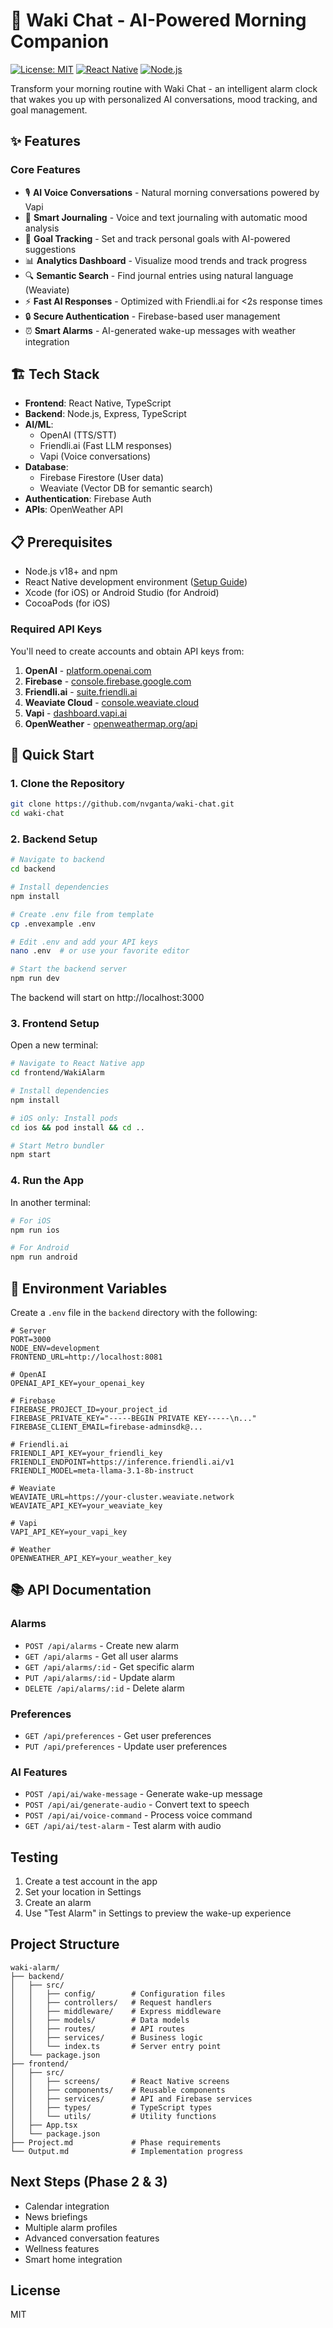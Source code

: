 # 🌟 Waki Chat - AI-Powered Morning Companion

[![License: MIT](https://img.shields.io/badge/License-MIT-yellow.svg)](https://opensource.org/licenses/MIT)
[![React Native](https://img.shields.io/badge/React%20Native-v0.73-blue)](https://reactnative.dev/)
[![Node.js](https://img.shields.io/badge/Node.js-v18%2B-green)](https://nodejs.org/)

Transform your morning routine with Waki Chat - an intelligent alarm clock that wakes you up with personalized AI conversations, mood tracking, and goal management.

## ✨ Features

### Core Features
- 🎙️ **AI Voice Conversations** - Natural morning conversations powered by Vapi
- 📝 **Smart Journaling** - Voice and text journaling with automatic mood analysis
- 🎯 **Goal Tracking** - Set and track personal goals with AI-powered suggestions
- 📊 **Analytics Dashboard** - Visualize mood trends and track progress
- 🔍 **Semantic Search** - Find journal entries using natural language (Weaviate)
- ⚡ **Fast AI Responses** - Optimized with Friendli.ai for <2s response times
- 🔒 **Secure Authentication** - Firebase-based user management
- ⏰ **Smart Alarms** - AI-generated wake-up messages with weather integration

## 🏗️ Tech Stack

- **Frontend**: React Native, TypeScript
- **Backend**: Node.js, Express, TypeScript
- **AI/ML**: 
  - OpenAI (TTS/STT)
  - Friendli.ai (Fast LLM responses)
  - Vapi (Voice conversations)
- **Database**: 
  - Firebase Firestore (User data)
  - Weaviate (Vector DB for semantic search)
- **Authentication**: Firebase Auth
- **APIs**: OpenWeather API

## 📋 Prerequisites

- Node.js v18+ and npm
- React Native development environment ([Setup Guide](https://reactnative.dev/docs/environment-setup))
- Xcode (for iOS) or Android Studio (for Android)
- CocoaPods (for iOS)

### Required API Keys

You'll need to create accounts and obtain API keys from:

1. **OpenAI** - [platform.openai.com](https://platform.openai.com)
2. **Firebase** - [console.firebase.google.com](https://console.firebase.google.com)
3. **Friendli.ai** - [suite.friendli.ai](https://suite.friendli.ai)
4. **Weaviate Cloud** - [console.weaviate.cloud](https://console.weaviate.cloud)
5. **Vapi** - [dashboard.vapi.ai](https://dashboard.vapi.ai)
6. **OpenWeather** - [openweathermap.org/api](https://openweathermap.org/api)

## 🚀 Quick Start

### 1. Clone the Repository

```bash
git clone https://github.com/nvganta/waki-chat.git
cd waki-chat
```

### 2. Backend Setup

```bash
# Navigate to backend
cd backend

# Install dependencies
npm install

# Create .env file from template
cp .envexample .env

# Edit .env and add your API keys
nano .env  # or use your favorite editor

# Start the backend server
npm run dev
```

The backend will start on http://localhost:3000

### 3. Frontend Setup

Open a new terminal:

```bash
# Navigate to React Native app
cd frontend/WakiAlarm

# Install dependencies
npm install

# iOS only: Install pods
cd ios && pod install && cd ..

# Start Metro bundler
npm start
```

### 4. Run the App

In another terminal:

```bash
# For iOS
npm run ios

# For Android
npm run android
```

## 🔧 Environment Variables

Create a `.env` file in the `backend` directory with the following:

```env
# Server
PORT=3000
NODE_ENV=development
FRONTEND_URL=http://localhost:8081

# OpenAI
OPENAI_API_KEY=your_openai_key

# Firebase
FIREBASE_PROJECT_ID=your_project_id
FIREBASE_PRIVATE_KEY="-----BEGIN PRIVATE KEY-----\n..."
FIREBASE_CLIENT_EMAIL=firebase-adminsdk@...

# Friendli.ai
FRIENDLI_API_KEY=your_friendli_key
FRIENDLI_ENDPOINT=https://inference.friendli.ai/v1
FRIENDLI_MODEL=meta-llama-3.1-8b-instruct

# Weaviate
WEAVIATE_URL=https://your-cluster.weaviate.network
WEAVIATE_API_KEY=your_weaviate_key

# Vapi
VAPI_API_KEY=your_vapi_key

# Weather
OPENWEATHER_API_KEY=your_weather_key
```

## 📚 API Documentation

### Alarms
- `POST /api/alarms` - Create new alarm
- `GET /api/alarms` - Get all user alarms
- `GET /api/alarms/:id` - Get specific alarm
- `PUT /api/alarms/:id` - Update alarm
- `DELETE /api/alarms/:id` - Delete alarm

### Preferences
- `GET /api/preferences` - Get user preferences
- `PUT /api/preferences` - Update user preferences

### AI Features
- `POST /api/ai/wake-message` - Generate wake-up message
- `POST /api/ai/generate-audio` - Convert text to speech
- `POST /api/ai/voice-command` - Process voice command
- `GET /api/ai/test-alarm` - Test alarm with audio

## Testing

1. Create a test account in the app
2. Set your location in Settings
3. Create an alarm
4. Use "Test Alarm" in Settings to preview the wake-up experience

## Project Structure

```
waki-alarm/
├── backend/
│   ├── src/
│   │   ├── config/        # Configuration files
│   │   ├── controllers/   # Request handlers
│   │   ├── middleware/    # Express middleware
│   │   ├── models/        # Data models
│   │   ├── routes/        # API routes
│   │   ├── services/      # Business logic
│   │   └── index.ts       # Server entry point
│   └── package.json
├── frontend/
│   ├── src/
│   │   ├── screens/       # React Native screens
│   │   ├── components/    # Reusable components
│   │   ├── services/      # API and Firebase services
│   │   ├── types/         # TypeScript types
│   │   └── utils/         # Utility functions
│   ├── App.tsx
│   └── package.json
├── Project.md             # Phase requirements
└── Output.md              # Implementation progress
```

## Next Steps (Phase 2 & 3)

- Calendar integration
- News briefings
- Multiple alarm profiles
- Advanced conversation features
- Wellness features
- Smart home integration

## License

MIT